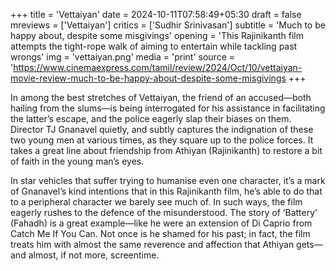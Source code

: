 +++
title = 'Vettaiyan'
date = 2024-10-11T07:58:49+05:30
draft = false
mreviews = ['Vettaiyan']
critics = ['Sudhir Srinivasan']
subtitle = 'Much to be happy about, despite some misgivings'
opening = 'This Rajinikanth film attempts the tight-rope walk of aiming to entertain while tackling past wrongs'
img = 'vettaiyan.png'
media = 'print'
source = 'https://www.cinemaexpress.com/tamil/review/2024/Oct/10/vettaiyan-movie-review-much-to-be-happy-about-despite-some-misgivings
+++

In among the best stretches of Vettaiyan, the friend of an accused—both hailing from the slums—is being interrogated for his assistance in facilitating the latter’s escape, and the police eagerly slap their biases on them. Director TJ Gnanavel quietly, and subtly captures the indignation of these two young men at various times, as they square up to the police forces. It takes a great line about friendship from Athiyan (Rajinikanth) to restore a bit of faith in the young man’s eyes.

In star vehicles that suffer trying to humanise even one character, it’s a mark of Gnanavel’s kind intentions that in this Rajinikanth film, he’s able to do that to a peripheral character we barely see much of. In such ways, the film eagerly rushes to the defence of the misunderstood. The story of ‘Battery’ (Fahadh) is a great example—like he were an extension of Di Caprio from Catch Me If You Can. Not once is he shamed for his past; in fact, the film treats him with almost the same reverence and affection that Athiyan gets—and almost, if not more, screentime.
